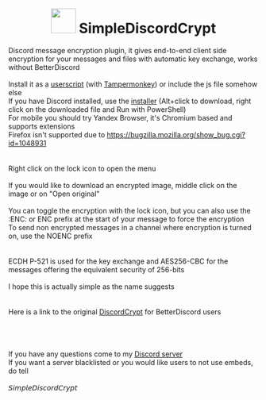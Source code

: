 <h1 align="center">
    <img src="https://gitlab.com/An0/SimpleDiscordCrypt/avatar" height="50" width="50">
    SimpleDiscordCrypt
</h1>

Discord message encryption plugin, it gives end-to-end client side encryption for your messages and files with automatic key exchange, works without BetterDiscord<br>
<br>
Install it as a [userscript](https://gitlab.com/An0/SimpleDiscordCrypt/raw/master/SimpleDiscordCrypt.user.js) (with [Tampermonkey](https://chrome.google.com/webstore/detail/tampermonkey/dhdgffkkebhmkfjojejmpbldmpobfkfo)) or include the js file somehow else<br> 
If you have Discord installed, use the [installer](https://gitlab.com/An0/SimpleDiscordCrypt/raw/master/SimpleDiscordCryptInstaller.ps1) (Alt+click to download, right click on the downloaded file and Run with PowerShell)<br>
For mobile you should try Yandex Browser, it's Chromium based and supports extensions<br>
Firefox isn't supported due to https://bugzilla.mozilla.org/show_bug.cgi?id=1048931
<br>
<br>
<br>
Right click on the lock icon to open the menu<br>
<br>
If you would like to download an encrypted image, middle click on the image or on "Open original"<br>
<br>
You can toggle the encryption with the lock icon, but you can also use the :ENC: or ENC prefix at the start of your message to force the encryption<br>
To send non encrypted messages in a channel where encryption is turned on, use the NOENC prefix<br>
<br>
<br>
ECDH P-521 is used for the key exchange and AES256-CBC for the messages offering the equivalent security of 256-bits<br>
<br>
I hope this is actually simple as the name suggests<br>
<br>
<br>
Here is a link to the original [DiscordCrypt](https://gitlab.com/leogx9r/DiscordCrypt) for BetterDiscord users
<br>
<br>
<br>
<br>
<br>
If you have any questions come to my [Discord server](https://discord.gg/pbQVQEs)<br>
If you want a server blacklisted or you would like users to not use embeds, do tell<br>
<br>
𝘚𝘪𝘮𝘱𝘭𝘦𝘋𝘪𝘴𝘤𝘰𝘳𝘥𝘊𝘳𝘺𝘱𝘵